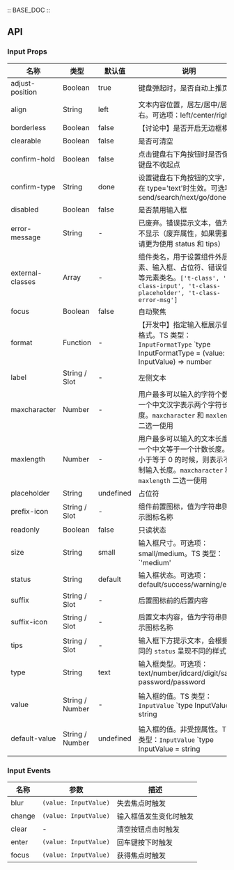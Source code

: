 :: BASE_DOC ::

## API

### Input Props

名称 | 类型 | 默认值 | 说明 | 必传
-- | -- | -- | -- | --
adjust-position | Boolean | true | 键盘弹起时，是否自动上推页面 | N
align | String | left | 文本内容位置，居左/居中/居右。可选项：left/center/right | N
borderless | Boolean | false | 【讨论中】是否开启无边框模式 | N
clearable | Boolean | false | 是否可清空 | N
confirm-hold | Boolean | false | 点击键盘右下角按钮时是否保持键盘不收起点 | N
confirm-type | String | done | 设置键盘右下角按钮的文字，仅在 type='text'时生效。可选项：send/search/next/go/done | N
disabled | Boolean | false | 是否禁用输入框 | N
error-message | String | - | 已废弃。错误提示文本，值为空不显示（废弃属性，如果需要，请更为使用 status 和 tips） | N
external-classes | Array | - | 组件类名，用于设置组件外层元素、输入框、占位符、错误信息等元素类名。`['t-class', 't-class-input', 't-class-placeholder', 't-class-error-msg']` | N
focus | Boolean | false | 自动聚焦 | N
format | Function | - | 【开发中】指定输入框展示值的格式。TS 类型：`InputFormatType` `type InputFormatType = (value: InputValue) => number | string`。[详细类型定义](https://github.com/Tencent/tdesign-miniprogram/tree/develop/src/input/type.ts) | N
label | String / Slot | - | 左侧文本 | N
maxcharacter | Number | - | 用户最多可以输入的字符个数，一个中文汉字表示两个字符长度。`maxcharacter` 和 `maxlength` 二选一使用 | N
maxlength | Number | - | 用户最多可以输入的文本长度，一个中文等于一个计数长度。值小于等于 0 的时候，则表示不限制输入长度。`maxcharacter` 和 `maxlength` 二选一使用 | N
placeholder | String | undefined | 占位符 | N
prefix-icon | String / Slot | - | 组件前置图标，值为字符串则表示图标名称 | N
readonly | Boolean | false | 只读状态 | N
size | String | small | 输入框尺寸。可选项：small/medium。TS 类型：`'medium' | 'small'` | N
status | String | default | 输入框状态。可选项：default/success/warning/error | N
suffix | String / Slot | - | 后置图标前的后置内容 | N
suffix-icon | String / Slot | - | 后置文本内容，值为字符串则表示图标名称 | N
tips | String / Slot | - | 输入框下方提示文本，会根据不同的 `status` 呈现不同的样式 | N
type | String | text | 输入框类型。可选项：text/number/idcard/digit/safe-password/password | N
value | String / Number | - | 输入框的值。TS 类型：`InputValue` `type InputValue = string | number`。[详细类型定义](https://github.com/Tencent/tdesign-miniprogram/tree/develop/src/input/type.ts) | N
default-value | String / Number | undefined | 输入框的值。非受控属性。TS 类型：`InputValue` `type InputValue = string | number`。[详细类型定义](https://github.com/Tencent/tdesign-miniprogram/tree/develop/src/input/type.ts) | N

### Input Events

名称 | 参数 | 描述
-- | -- | --
blur | `(value: InputValue)` | 失去焦点时触发
change | `(value: InputValue)` | 输入框值发生变化时触发
clear | \- | 清空按钮点击时触发
enter | `(value: InputValue)` | 回车键按下时触发
focus | `(value: InputValue)` | 获得焦点时触发
